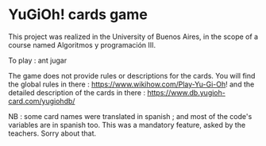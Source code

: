 # YuGiOh! cards game
This project was realized in the University of Buenos Aires, in the scope of a course named Algoritmos y programación III.

To play : ant jugar

The game does not provide rules or descriptions for the cards. You will find the global rules in there : https://www.wikihow.com/Play-Yu-Gi-Oh! and the detailed description of the cards in there : https://www.db.yugioh-card.com/yugiohdb/

NB : some card names were translated in spanish ; and most of the code's variables are in spanish too. This was a mandatory feature, asked by the teachers. Sorry about that.
